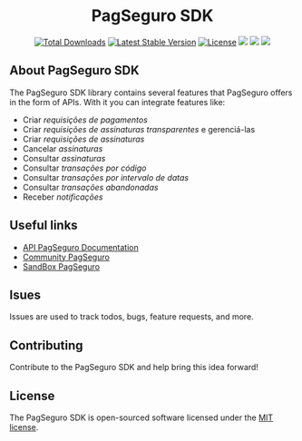 <p align="center">
   <h1 align="center">PagSeguro SDK</h1>
</p>

<p align="center">
   <a href="https://packagist.org/packages/life-code/pagseguro-sdk"><img src="https://poser.pugx.org/life-code/pagseguro-sdk/d/total.svg" alt="Total Downloads"></a>
   <a href="https://packagist.org/packages/life-code/pagseguro-sdk"><img src="https://poser.pugx.org/life-code/pagseguro-sdk/v/stable.svg" alt="Latest Stable Version"></a>
   <a href="https://packagist.org/packages/life-code/pagseguro-sdk"><img src="https://poser.pugx.org/life-code/pagseguro-sdk/license.svg" alt="License"></a>
   <a href="https://codeclimate.com/github/life-code/pagseguro-sdk/maintainability"><img src="https://api.codeclimate.com/v1/badges/b889d75e5aa75226ffbb/maintainability" /></a>
   <a href="https://codeclimate.com/github/life-code/pagseguro-sdk/test_coverage"><img src="https://api.codeclimate.com/v1/badges/b889d75e5aa75226ffbb/test_coverage" /></a>
   <a href="http://isitmaintained.com/project/life-code/pagseguro-sdk"><img src="http://isitmaintained.com/badge/resolution/life-code/pagseguro-sdk.svg" /></a>
</p>


## About PagSeguro SDK

The PagSeguro SDK library contains several features that PagSeguro offers in the form of APIs. With it you can integrate features like:

- Criar *requisições de pagamentos*
- Criar *requisições de assinaturas transparentes* e gerenciá-las
- Criar *requisições de assinaturas*
- Cancelar *assinaturas*
- Consultar *assinaturas*
- Consultar *transações por código*
- Consultar *transações por intervalo de datas*
- Consultar *transações abandonadas*
- Receber *notificações*


## Useful links
- [API PagSeguro Documentation](https://dev.pagseguro.uol.com.br/referencia-da-api/api-de-pagamentos-pagseguro)
- [Community PagSeguro](https://comunidade.pagseguro.uol.com.br/hc/pt-br/community/topics)
- [SandBox PagSeguro](https://sandbox.pagseguro.uol.com.br/#rmcl)


## Isues
Issues are used to track todos, bugs, feature requests, and more.


## Contributing
Contribute to the PagSeguro SDK and help bring this idea forward!


## License
The PagSeguro SDK is open-sourced software licensed under the [MIT license](http://opensource.org/licenses/MIT).
